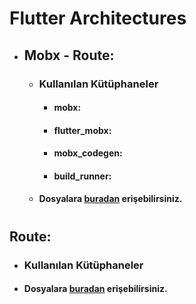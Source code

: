 # Flutter Architectures

+ ## Mobx - Route:
  + ### Kullanılan Kütüphaneler
    + #### mobx:
    + #### flutter_mobx:
    + #### mobx_codegen:
    + #### build_runner:
  + #### Dosyalara [buradan](https://drive.google.com/drive/folders/1XlYK7Spmz0TYW64v3s431crmIaBb8iA7?usp=sharing) erişebilirsiniz.
#

## Route:
+ ### Kullanılan Kütüphaneler
+ #### Dosyalara [buradan](https://drive.google.com/drive/folders/1J5NMMSZQy82q7l1sHQk2uenVlQvEHVmQ?usp=sharing) erişebilirsiniz.
#
